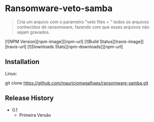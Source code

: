 # Ransomware-veto-samba
> Cria um arquivo com o parametro "veto files = " todos os arquivos conhecidos de ransomware, fazendo com que esses arquivos não sejam gravados.

[![NPM Version][npm-image]][npm-url]
[![Build Status][travis-image]][travis-url]
[![Downloads Stats][npm-downloads]][npm-url]

## Installation

Linux:

git clone https://github.com/mauriciomagalhaes/ransomware-samba.git

## Release History

* 0.1
    * Primeira Versão

